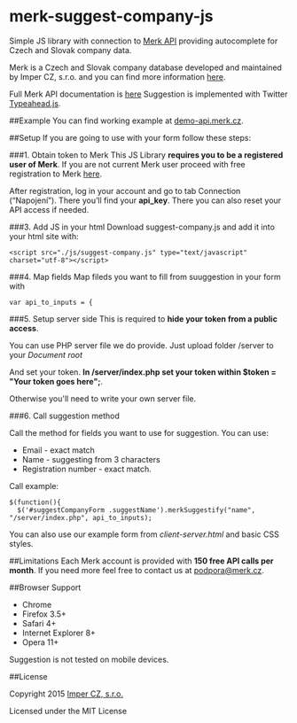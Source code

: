 # merk-suggest-company-js

Simple JS library with connection to [Merk API](https://api.merk.cz/docs/) providing autocomplete for Czech and Slovak company data.

Merk is a Czech and Slovak company database developed and maintained by Imper CZ, s.r.o. and you can find more information [here](https://imper.cz/merk/).

Full Merk API documentation is [here](https://api.merk.cz/docs/)
Suggestion is implemented with Twitter [Typeahead.js](https://github.com/twitter/typeahead.js).

##Example
You can find working example at [demo-api.merk.cz](https://demo-api.merk.cz/).


##Setup
If you are going to use with your form follow these steps: 

###1. Obtain token to Merk
This JS Library **requires you to be a registered user of Merk**.
If you are not current Merk user proceed with free registration to Merk [here](https://www.merk.cz/accounts/register/?utm_source=api_doc&utm_medium=referral&utm_campaign=api). 

After registration, log in your account and go to tab Connection (“Napojení”). 
There you’ll find your **api_key**. There you can also reset your API access if needed. 


###3. Add JS in your html
Download suggest-company.js and add it into your html site with: 
	
	<script src="./js/suggest-company.js" type="text/javascript" charset="utf-8"></script>


###4. Map fields
Map fileds you want to fill from suuggestion in your form with 


    var api_to_inputs = {

###5. Setup server side
This is required to **hide your token from a public access**. 

You can use PHP server file we do provide. 
Just upload folder /server to your *Document root*

And set your token.
**In /server/index.php set your token within $token = "Your token goes here";**.

Otherwise you'll need to write your own server file.

###6. Call suggestion method

Call the method for fields you want to use for suggestion. 
You can use:

 - Email - exact match 
 - Name - suggesting from 3 characters
 - Registration number - exact match. 

Call example: 

    $(function(){
      $('#suggestCompanyForm .suggestName').merkSuggestify("name", "/server/index.php", api_to_inputs);
      
You can also use our example form from *client-server.html* and basic CSS styles.

##Limitations
Each Merk account is provided with **150 free API calls per month**.
If you need more feel free to contact us at [podpora@merk.cz](mailto:podpora@merk.cz).

##Browser Support

 - Chrome
 - Firefox 3.5+
 - Safari 4+
 - Internet Explorer 8+
 - Opera 11+

Suggestion is not tested on mobile devices.

##License

Copyright 2015 [Imper CZ, s.r.o.](https://imper.cz)

Licensed under the MIT License